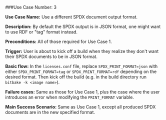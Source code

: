###Use Case Number: 3

**Use Case Name:** Use a different SPDX document output format.

**Description:** By default the SPDX output is in JSON format, one might want
to use RDF or "tag" format instead.

**Preconditions:**
All of those required for Use Case 1.

**Trigger:**
User is about to kick off a build when they realize they don't want their
SPDX documents to be in JSON format.

**Basic flow:**
In the `licenses.conf` file, replace `SPDX_PRINT_FORMAT=json` with either `SPDX_PRINT_FORMAT=tag`
or `SPDX_PRINT_FORMAT=rdf` depending on the desired format.  Then kick off the build
(e.g. in the build directory run `bitbake -k <image name>`).

**Failure cases:**
Same as those for Use Case 1, plus the case where the user introduces an
error when modifying the `PRINT_FORMAT` variable.

**Main Success Scenario:**
Same as Use Case 1, except all produced SPDX documents are in the new specified
format.
